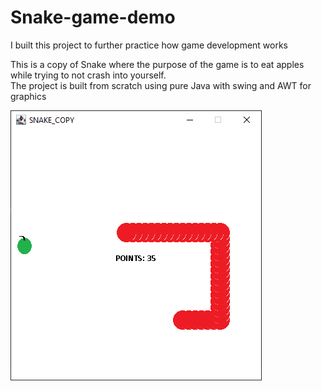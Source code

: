 # Snake-game-demo

I built this project to further practice how game development works

This is a copy of Snake where the purpose of the game is to eat apples while trying to not crash into yourself.  
The project is built from scratch using pure Java with swing and AWT for graphics  

![screenshot](docs/snake_copy_screenshot.PNG)  

